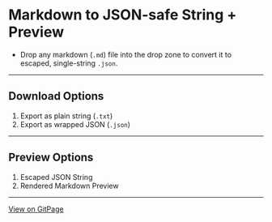 # Markdown to JSON-safe String + Preview

- Drop any markdown (`.md`) file into the drop zone to convert it to escaped, single-string `.json`.

---

## Download Options

1.  Export as plain string (`.txt`)
2.  Export as wrapped JSON (`.json`)

---

## Preview Options

1. Escaped JSON String
2. Rendered Markdown Preview

---

[View on GitPage](https://chrisnajman.github.io/markdown-to-json)
